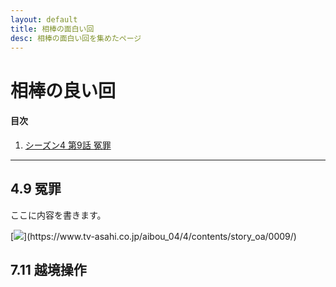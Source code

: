 ```yaml
---
layout: default
title: 相棒の面白い回
desc: 相棒の面白い回を集めたページ
---
```


# 相棒の良い回

#### 目次
1. [シーズン4 第9話 冤罪](#4.9-冤罪)

-----

## 4.9 冤罪
ここに内容を書きます。

[![](https://douga.tv-asahi.co.jp/uploads/attachment/file/171370/98c40ad8-a47f-4d9e-b2db-038d71bef939.)](https://www.tv-asahi.co.jp/aibou_04/4/contents/story_oa/0009/)

## 7.11 越境操作
